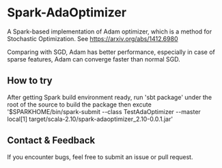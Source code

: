 # Spark-AdaOptimizer
A Spark-based implementation of Adam optimizer, which is a method for Stochastic Optimization.
See https://arxiv.org/abs/1412.6980

Comparing with SGD, Adam has better performance, especially in case of sparse features, Adam can converge faster than
normal SGD.

## How to try
After getting Spark build environment ready,
run 'sbt package' under the root of the source to build the package
then excute '$SPARKHOME/bin/spark-submit
                --class TestAdaOptimizer
                --master local[1] target/scala-2.10/spark-adaoptimizer_2.10-0.0.1.jar'

## Contact & Feedback

 If you encounter bugs, feel free to submit an issue or pull request.
